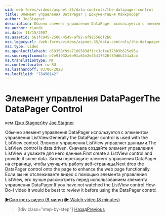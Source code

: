 ```yaml
---
uid: web-forms/videos/aspnet-35/data-controls/the-datapager-control
title: Элемент управления DataPager | Документация Майкрософт
author: JoeStagner
description: Обычно элемент управления DataPager используется с элементом управления ListView. Элемент управления ListView управляет данными. Сначала создайте элемент управления ListView и укажите его d...
ms.author: riande
ms.date: 11/15/2007
ms.assetid: 561fc945-2506-4549-af92-af92556df266
msc.legacyurl: /web-forms/videos/aspnet-35/data-controls/the-datapager-control
msc.type: video
ms.openlocfilehash: d59358f99a71d9583df1cc3cfee37303b625e95a
ms.sourcegitcommit: e7e91932a6e91a63e2e46417626f39d6b244a3ab
ms.translationtype: MT
ms.contentlocale: ru-RU
ms.lasthandoff: 03/06/2020
ms.locfileid: "78458142"
---
```

# <a name="the-datapager-control"></a><span data-ttu-id="a3f13-105">Элемент управления DataPager</span><span class="sxs-lookup"><span data-stu-id="a3f13-105">The DataPager Control</span></span>

<span data-ttu-id="a3f13-106">кем [Джо Stagner)](https://github.com/JoeStagner)</span><span class="sxs-lookup"><span data-stu-id="a3f13-106">by [Joe Stagner](https://github.com/JoeStagner)</span></span>

<span data-ttu-id="a3f13-107">Обычно элемент управления DataPager используется с элементом управления ListView.</span><span class="sxs-lookup"><span data-stu-id="a3f13-107">Generally the DataPager control is used with the ListView control.</span></span> <span data-ttu-id="a3f13-108">Элемент управления ListView управляет данными.</span><span class="sxs-lookup"><span data-stu-id="a3f13-108">The ListView control is data driven.</span></span> <span data-ttu-id="a3f13-109">Сначала создайте элемент управления ListView и укажите для него данные.</span><span class="sxs-lookup"><span data-stu-id="a3f13-109">First create a ListView control and provide it some data.</span></span> <span data-ttu-id="a3f13-110">Затем перетащите элемент управления DataPager на страницу, чтобы улучшить работу веб-страницы.</span><span class="sxs-lookup"><span data-stu-id="a3f13-110">Next drop the DataPager control onto the page to enhance the web page functionally.</span></span> <span data-ttu-id="a3f13-111">Если вы не отслеживаете видео с помощью элемента управления ListView, его лучше рассмотреть перед использованием элемента управления DataPager.</span><span class="sxs-lookup"><span data-stu-id="a3f13-111">If you have not watched the ListView control How-Do-I video it would be best to review it before using the DataPager control.</span></span>

[<span data-ttu-id="a3f13-112">&#9654;Смотреть видео (8 минут)</span><span class="sxs-lookup"><span data-stu-id="a3f13-112">&#9654; Watch video (8 minutes)</span></span>](https://channel9.msdn.com/Blogs/ASP-NET-Site-Videos/the-datapager-control)

> [!div class="step-by-step"]
> [<span data-ttu-id="a3f13-113">Назад</span><span class="sxs-lookup"><span data-stu-id="a3f13-113">Previous</span></span>](the-listview-control.md)

